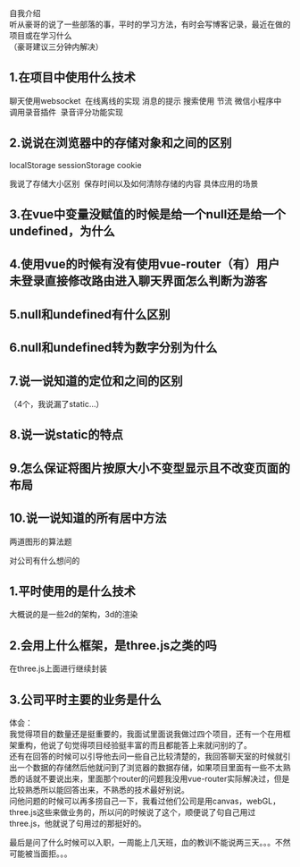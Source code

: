 自我介绍  
听从豪哥的说了一些部落的事，平时的学习方法，有时会写博客记录，最近在做的项目或在学习什么  
（豪哥建议三分钟内解决）

## 1.在项目中使用什么技术 

聊天使用websocket  在线离线的实现 消息的提示
搜索使用 节流
微信小程序中 调用录音插件  录音评分功能实现


## 2.说说在浏览器中的存储对象和之间的区别
localStorage
sessionStorage
cookie

我说了存储大小区别  保存时间以及如何清除存储的内容 具体应用的场景

## 3.在vue中变量没赋值的时候是给一个null还是给一个undefined，为什么

## 4.使用vue的时候有没有使用vue-router（有）用户未登录直接修改路由进入聊天界面怎么判断为游客

## 5.null和undefined有什么区别

## 6.null和undefined转为数字分别为什么

## 7.说一说知道的定位和之间的区别
（4个，我说漏了static…）

## 8.说一说static的特点

## 9.怎么保证将图片按原大小不变型显示且不改变页面的布局

## 10.说一说知道的所有居中方法

两道图形的算法题

对公司有什么想问的

## 1.平时使用的是什么技术  

大概说的是一些2d的架构，3d的渲染  

## 2.会用上什么框架，是three.js之类的吗  

在three.js上面进行继续封装  

## 3.公司平时主要的业务是什么


体会：  
我觉得项目的数量还是挺重要的，我面试里面说我做过四个项目，还有一个在用框架重构，他说了句觉得项目经验挺丰富的而且都能答上来就问别的了。  
还有在回答的时候可以引导他去问一些自己比较清楚的，我回答聊天室的时候就引出一个数据的存储然后他就问到了浏览器的数据存储，如果项目里面有一些不太熟悉的话就不要说出来，里面那个router的问题我没用vue-router实际解决过，但是比较熟悉所以能回答出来，不熟悉的技术最好别说。  
问他问题的时候可以再多捞自己一下，我看过他们公司是用canvas，webGL，three.js这些来做业务的，所以问的时候说了这个，顺便说了句自己用过three.js，他就说了句用过的那挺好的。

最后是问了什么时候可以入职，一周能上几天班，血的教训不能说两三天。。。不然可能被当面拒。。。